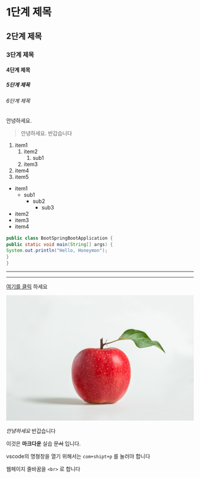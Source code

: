 <!-- 헤딩 -->
# 1단계 제목
## 2단계 제목
### 3단계 제목
#### 4단계 제목
##### 5단계 제목
###### 6단계 제목
안녕하세요.

<!-- 인용문 -->
> 안녕하세요. 반갑습니다

<!-- 목록 -->
<!-- 순서있는목록 -->
1. item1
   1. item2
      1. sub1
   2. item3
2. item4
3. item5
   <!-- 숫자1로 표현해도 결과물은 숫자순서대로 보임 -->

<!-- 순서없는목록 -->
- item1
  - sub1
    - sub2
      - sub3
- item2
- item3
- item4

<!-- 숫자기호와 땡기호는 혼용가능 -->
<!-- 
코드 -->



```java
public class BootSpringBootApplication {
public static void main(String[] args) {
System.out.println("Hello, Honeymon");
}
}
```
<!-- 수평선  -->
---
***
<!-- 링크 -->
[여기를 클릭](https://www.naver.com/) 하세요

<!-- 이미지 -->
![사과](./사과.jpg)
<!-- 대괄호와 소괄호사이는 띄어쓰기하면 안됨 -->

*안녕하세요* 반갑습니다 
<!-- ** 은 기울임
***은 굵기
~~은 삭제표시 -->
이것은 **마크다운** 실습 ~~문서~~ 입니다.

vscode의 명쳥창을 열기 위해서는 `com+shipt+p` 를 눌러야 합니다

웹페이지 줄바꿈을 `<br>` 로 합니다
<!-- `` 을 사용하면 형광펜으로 칠해짐 -->